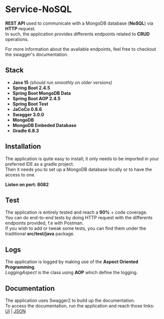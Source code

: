 # Service-NoSQL

**REST API** used to communicate with a MongoDB database (**NoSQL**) via **HTTP** request. <br>
In such, the application provides differents endpoints related to **CRUD** operations.

For more information about the available endpoints, feel free to checkout the swagger's documentation.


## Stack

- **Java 15** *(should run smoothly on older versions)*
- **Spring Boot 2.4.5**
- **Spring Boot MongoDB Data**
- **Spring Boot AOP 2.4.5**
- **Spring Boot Test**
- **JaCoCo 0.8.6**
- **Swagger 3.0.0**
- **MongoDB**
- **MongoDB Embeded Database**
- **Gradle 6.8.3**


## Installation

The application is quite easy to install; it only needs to be imported in your preferred IDE as a gradle project. <br>
Then it needs you to set up a MongoDB database locally or to have the access to one. <br>

**Listen on port: 8082**


## Test

The application is entirely tested and reach a **90%** + code coverage. <br>
You can do end-to-end tests by doing HTTP request with the differents endpoints provided, f.e with Postman. <br>
If you wish to add or tweak some tests, you can find them under the traditional **src/test/java** package. <br>


## Logs

The application is logged by making use of the **Aspect Oriented Programming**. <br>
*LoggingAspect* is the class using **AOP** which define the logging. <br>


## Documentation

The application uses Swagger2 to build up the documentation. <br>
To access the documentation, run the application and reach those links: <br>
[UI](http://localhost:8082/swagger-ui/) | [JSON](http://localhost:8082/v2/api-docs)



